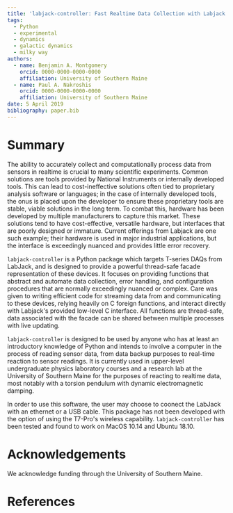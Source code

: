```yaml
---
title: 'labjack-controller: Fast Realtime Data Collection with Labjack T-Series DAQs in Python'
tags:
  - Python
  - experimental
  - dynamics
  - galactic dynamics
  - milky way
authors:
  - name: Benjamin A. Montgomery
	orcid: 0000-0000-0000-0000
	affiliation: University of Southern Maine
  - name: Paul A. Nakroshis
	orcid: 0000-0000-0000-0000
	affiliation: University of Southern Maine
date: 5 April 2019
bibliography: paper.bib
---
```


# Summary

The ability to accurately collect and computationally process data from sensors
in realtime is crucial to many scientific experiments. Common solutions are
tools provided by National Instruments or internally developed tools. This can
lead to cost-ineffective solutions often tied to proprietary analysis software
or languages; in the case of internally developed tools, the onus is placed
upon the developer to ensure these proprietary tools are stable, viable
solutions in the long term. To combat this, hardware has been developed by
multiple manufacturers to capture this market. These solutions tend to have
cost-effective, versatile hardware, but interfaces that are poorly designed or
immature. Current offerings from Labjack are one such example; their hardware 
is used in major industrial applications, but the interface is exceedingly 
nuanced and provides little error recovery.

`labjack-controller` is a Python package which targets T-series DAQs from
LabJack, and is designed to provide a powerful thread-safe facade
representation of these devices. It focuses on providing functions that
abstract and automate data collection, error handling, and configuration
procedures that are normally exceedingly nuanced or complex. Care was given
to writing efficient code for streaming data from and communicating to these
devices, relying heavily on C foreign functions, and interact directly
with Labjack's provided low-level C interface. All functions are thread-safe,
data associated with the facade can be shared between multiple processes with 
live updating.

`labjack-controller` is designed to be used by anyone who has at least an
introductory knowledge of Python and intends to involve a computer in the
process of reading sensor data, from data backup purposes to real-time 
reaction to sensor readings. It is currently used in upper-level undergraduate
physics laboratory courses and a research lab at the University of Southern Maine
for the purposes of reacting to realtime data, most notably with a torsion 
pendulum with dynamic electromagnetic damping.

In order to use this software, the user may choose to coonect the LabJack with
an ethernet or a USB cable. This package has not been developed with the option
of using the T7-Pro's wireless capability. `labjack-controller` has been tested 
and found to work on MacOS 10.14 and Ubuntu 18.10. 

# Acknowledgements

We acknowledge funding through the University of Southern Maine.


# References